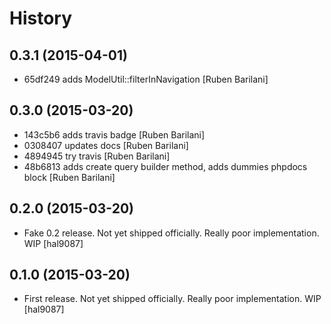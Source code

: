 History
=======


0.3.1 (2015-04-01)
------------------

- 65df249 adds ModelUtil::filterInNavigation [Ruben Barilani]


0.3.0 (2015-03-20)
-----------------

- 143c5b6 adds travis badge [Ruben Barilani]
- 0308407 updates docs [Ruben Barilani]
- 4894945 try travis [Ruben Barilani]
- 48b6813 adds create query builder method, adds dummies phpdocs block [Ruben Barilani]


0.2.0 (2015-03-20)
-----------------

- Fake 0.2 release. Not yet shipped officially. Really poor implementation. WIP [hal9087]


0.1.0 (2015-03-20)
----------------

- First release. Not yet shipped officially. Really poor implementation. WIP [hal9087]
